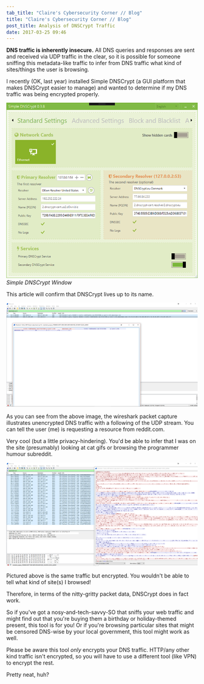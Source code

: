 ```yaml
---
tab_title: "Claire's Cybersecurity Corner // Blog"
title: "Claire's Cybersecurity Corner // Blog"
post_title: Analysis of DNSCrypt Traffic
date: 2017-03-25 09:46
---
```


**DNS traffic is inherently insecure.** All DNS queries and responses are sent and received via UDP traffic in the clear, so it is possible for someone
sniffing this metadata-like traffic to infer from DNS traffic what kind of sites/things the user is browsing.

I recently (OK, last year) installed Simple DNSCrypt (a GUI platform that makes DNSCrypt easier to manage) and wanted to determine if 
my DNS traffic was being encrypted properly. 

![Simple DNSCrypt window](https://raw.githubusercontent.com/bitbeans/SimpleDnsCrypt/master/img/standard.png)         
*Simple DNSCrypt Window*    


This article will confirm that DNSCrypt lives up to its name.

![Wireshark packet capture of unencrypted DNS traffic.](/assets/dns%201.png "Click to enlarge.")

As you can see from the above image, the wireshark packet capture illustrates unencrypted DNS traffic with a following of the UDP stream. You can tell the user (me) is requesting a resource from reddit.com.

Very cool (but a little privacy-hindering). You'd be able to infer that I was on the site (presumably) looking at cat gifs or browsing the programmer humour subreddit.

![Wireshark packet capture of encrypted DNS traffic!](/assets/dns%202.png "Click to enlarge.")

Pictured above is the same traffic but encrypted. You wouldn't be able to tell what kind of site(s) I browsed!

Therefore, in terms of the nitty-gritty packet data, DNSCrypt does in fact work.

So if you've got a nosy-and-tech-savvy-SO that sniffs your web traffic and might find out that you're buying them a birthday or holiday-themed present,
this tool is for you! Or if you're browsing particular sites that might be censored DNS-wise by your local government, this tool might work as well.

Please be aware this tool *only* encrypts your DNS traffic. HTTP/any other kind traffic isn't encrypted, so you will have to use a different tool (like VPN) to encrypt the rest.

Pretty neat, huh?

